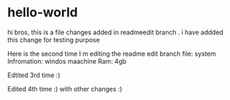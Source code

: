# hello-world

hi bros,
this is a file changes added in readmeedit branch . i have addded this change for testing purpose

Here is the second time I m editing the readme edit branch file:
system Infromation: windos maachine
Ram: 4gb


Edtited 3rd time :) 

Edited 4th time :) with other changes :) 
